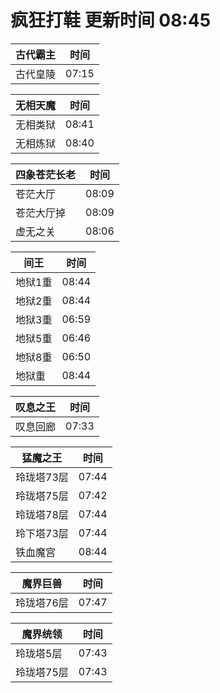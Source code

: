 # 疯狂打鞋 更新时间 08:45

| 古代霸主   | 时间    |
|--------|-------|
| 古代皇陵 | 07:15 |

| 无相天魔   | 时间    |
|--------|-------|
| 无相类狱 | 08:41 |
| 无相炼狱 | 08:40 |

| 四象苍茫长老   | 时间    |
|--------|-------|
| 苍茫大厅 | 08:09 |
| 苍茫大厅掉 | 08:09 |
| 虚无之关 | 08:06 |

| 间王   | 时间    |
|--------|-------|
| 地狱1重 | 08:44 |
| 地狱2重 | 08:44 |
| 地狱3重 | 06:59 |
| 地狱5重 | 06:46 |
| 地狱8重 | 06:50 |
| 地狱重 | 08:44 |

| 叹息之王   | 时间    |
|--------|-------|
| 叹息回廊 | 07:33 |

| 猛魔之王   | 时间    |
|--------|-------|
| 玲珑塔73层 | 07:44 |
| 玲珑塔75层 | 07:42 |
| 玲珑塔78层 | 07:44 |
| 玲下塔73层 | 07:44 |
| 铁血魔宫 | 08:44 |

| 魔界巨兽   | 时间    |
|--------|-------|
| 玲珑塔76层 | 07:47 |

| 魔界统领   | 时间    |
|--------|-------|
| 玲珑塔5层 | 07:43 |
| 玲珑塔75层 | 07:43 |
